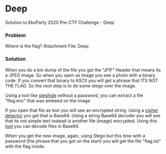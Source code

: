 # Deep
Solution to EkoParty 2020 Pre-CTF Challenge - Deep

### Problem

Where is the flag?
Attachment File: Deep


### Solution

When you do a bin dump of the file you get the "JFIF" Header that means its a JPEG image. So when you open as image you see a photo with a binary code. If you convert that binary to ASCII you will get a phrase that ITS NOT THE FLAG. So the next step is to do some stego over the image.

Using a tool like [steghide](https://futureboy.us/stegano/decinput.html) without a password, you can extract a file "flag.enc" that was embeed on the image.

If you open that file as text you will see an encrypted string. Using a [cipher detector](https://www.boxentriq.com/code-breaking/cipher-identifier) you get that is Base64. Using a string Base64 decoder you will see that its not simple text instead is another file (image) encrypted. Using this [tool](https://base64.guru/converter/decode/file) you can decode files in Base64.

When you get the new image, again, using Stego but this time with a password (the phrase that you got on the start) you will get the file "flag.txt" with the flag inside.

